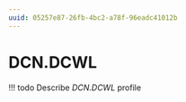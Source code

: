 ```yaml
---
uuid: 05257e87-26fb-4bc2-a78f-96eadc41012b
---
```



# DCN.DCWL


<!-- prettier-ignore -->
!!! todo
    Describe *DCN.DCWL* profile

